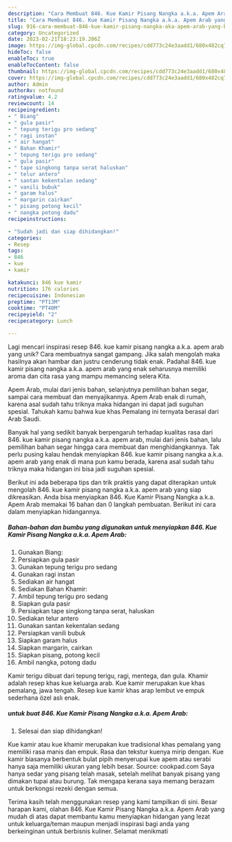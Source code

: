 ```yaml
---
description: "Cara Membuat 846. Kue Kamir Pisang Nangka a.k.a. Apem Arab yang Bisa Manjain Lidah"
title: "Cara Membuat 846. Kue Kamir Pisang Nangka a.k.a. Apem Arab yang Bisa Manjain Lidah"
slug: 916-cara-membuat-846-kue-kamir-pisang-nangka-aka-apem-arab-yang-bisa-manjain-lidah
category: Uncategorized
date: 2023-02-21T18:23:19.206Z
image: https://img-global.cpcdn.com/recipes/cdd773c24e3aadd1/680x482cq70/846-kue-kamir-pisang-nangka-aka-apem-arab-foto-resep-utama.jpg
hideToc: false
enableToc: true
enableTocContent: false
thumbnail: https://img-global.cpcdn.com/recipes/cdd773c24e3aadd1/680x482cq70/846-kue-kamir-pisang-nangka-aka-apem-arab-foto-resep-utama.jpg
cover: https://img-global.cpcdn.com/recipes/cdd773c24e3aadd1/680x482cq70/846-kue-kamir-pisang-nangka-aka-apem-arab-foto-resep-utama.jpg
author: Admin
authorAv: notfound
ratingvalue: 4.2
reviewcount: 14
recipeingredient:
- " Biang"
- " gula pasir"
- " tepung terigu pro sedang"
- " ragi instan"
- " air hangat"
- " Bahan Khamir"
- " tepung terigu pro sedang"
- " gula pasir"
- " tape singkong tanpa serat haluskan"
- " telur antero"
- " santan kekentalan sedang"
- " vanili bubuk"
- " garam halus"
- " margarin cairkan"
- " pisang potong kecil"
- " nangka potong dadu"
recipeinstructions:

- "Sudah jadi dan siap dihidangkan!"
categories:
- Resep
tags:
- 846
- kue
- kamir

katakunci: 846 kue kamir 
nutrition: 176 calories
recipecuisine: Indonesian
preptime: "PT13M"
cooktime: "PT40M"
recipeyield: "2"
recipecategory: Lunch

---
```





Lagi mencari inspirasi resep 846. kue kamir pisang nangka a.k.a. apem arab yang unik? Cara membuatnya sangat gampang. Jika salah mengolah maka hasilnya akan hambar dan justru cenderung tidak enak. Padahal 846. kue kamir pisang nangka a.k.a. apem arab yang enak seharusnya memiliki aroma dan cita rasa yang mampu memancing selera Kita.





Apem Arab, mulai dari jenis bahan, selanjutnya pemilihan bahan segar, sampai cara membuat dan menyajikannya. Apem Arab enak di rumah, karena asal sudah tahu triknya maka hidangan ini dapat jadi suguhan spesial. Tahukah kamu bahwa kue khas Pemalang ini ternyata berasal dari Arab Saudi.

Banyak hal yang sedikit banyak berpengaruh terhadap kualitas rasa dari 846. kue kamir pisang nangka a.k.a. apem arab, mulai dari jenis bahan, lalu pemilihan bahan segar hingga cara membuat dan menghidangkannya. Tak perlu pusing kalau hendak menyiapkan 846. kue kamir pisang nangka a.k.a. apem arab yang enak di mana pun kamu berada, karena asal sudah tahu triknya maka hidangan ini bisa jadi suguhan spesial.






Berikut ini ada beberapa tips dan trik praktis yang dapat diterapkan untuk mengolah 846. kue kamir pisang nangka a.k.a. apem arab yang siap dikreasikan. Anda bisa menyiapkan 846. Kue Kamir Pisang Nangka a.k.a. Apem Arab memakai 16 bahan dan 0 langkah pembuatan. Berikut ini cara dalam menyiapkan hidangannya.

<!--inarticleads1-->

##### Bahan-bahan dan bumbu yang digunakan untuk menyiapkan 846. Kue Kamir Pisang Nangka a.k.a. Apem Arab:

1. Gunakan  Biang:
1. Persiapkan  gula pasir
1. Gunakan  tepung terigu pro sedang
1. Gunakan  ragi instan
1. Sediakan  air hangat
1. Sediakan  Bahan Khamir:
1. Ambil  tepung terigu pro sedang
1. Siapkan  gula pasir
1. Persiapkan  tape singkong tanpa serat, haluskan
1. Sediakan  telur antero
1. Gunakan  santan kekentalan sedang
1. Persiapkan  vanili bubuk
1. Siapkan  garam halus
1. Siapkan  margarin, cairkan
1. Siapkan  pisang, potong kecil
1. Ambil  nangka, potong dadu


Kamir terigu dibuat dari tepung terigu, ragi, mentega, dan gula. Khamir adalah resep khas kue keluarga arab. Kue kamir merupakan kue khas pemalang, jawa tengah. Resep kue kamir khas arap lembut ve empuk sederhana özel aslı enak. 

<!--inarticleads2-->

#####  untuk buat 846. Kue Kamir Pisang Nangka a.k.a. Apem Arab:


1. Selesai dan siap dihidangkan!

Kue kamir atau kue khamir merupakan kue tradisional khas pemalang yang memiliki rasa manis dan empuk. Rasa dan tekstur kuenya mirip dengan. Kue kamir biasanya berbentuk bulat pipih menyerupai kue apem atau serabi hanya saja memiliki ukuran yang lebih besar. Source: cookpad.com Saya hanya sedar yang pisang telah masak, setelah melihat banyak pisang yang dimakan tupai atau burung. Tak mengapa kerana saya memang berazam untuk berkongsi rezeki dengan semua. 

Terima kasih telah menggunakan resep yang kami tampilkan di sini. Besar harapan kami, olahan 846. Kue Kamir Pisang Nangka a.k.a. Apem Arab yang mudah di atas dapat membantu kamu menyiapkan hidangan yang lezat untuk keluarga/teman maupun menjadi inspirasi bagi anda yang berkeinginan untuk berbisnis kuliner. Selamat menikmati
